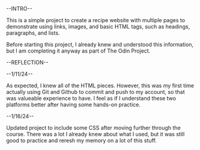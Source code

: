 --INTRO--

This is a simple project to create a recipe website with multiple pages to demonstrate using links, images, and basic HTML tags, such as headings, paragraphs, and lists.

Before starting this project, I already knew and understood this information, but I am completing it anyway as part of The Odin Project.


--REFLECTION--

--1/11/24--

As expected, I knew all of the HTML pieces. However, this was my first time actually using Git and Github to commit and push to my account, so that was valueable experience to have. I feel as if I understand these two platforms better after having some hands-on practice.

--1/16/24--

Updated project to include some CSS after moving further through the course. There was a lot I already knew about what I used, but it was still good to practice and reresh my memory on a lot of this stuff.
